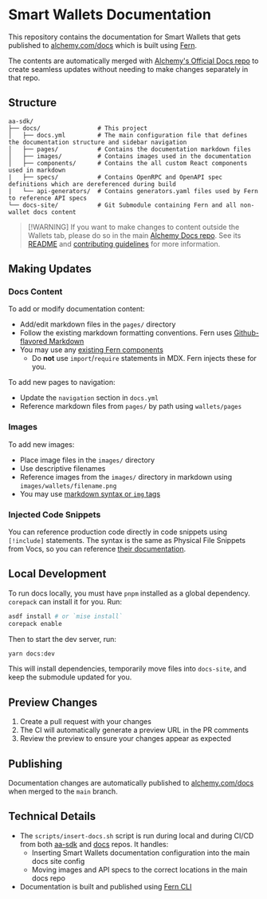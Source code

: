 # Smart Wallets Documentation

This repository contains the documentation for Smart Wallets that gets published to [alchemy.com/docs](https://alchemy.com/docs) which is built using [Fern](https://buildwithfern.com/learn/docs/getting-started/overview).

The contents are automatically merged with [Alchemy's Official Docs repo](https://github.com/alchemyplatform/docs) to create seamless updates without needing to make changes separately in that repo.

## Structure

```text
aa-sdk/
├── docs/                # This project
│   ├── docs.yml         # The main configuration file that defines the documentation structure and sidebar navigation
│   ├── pages/           # Contains the documentation markdown files
│   ├── images/          # Contains images used in the documentation
│   ├── components/      # Contains the all custom React components used in markdown
|   ├── specs/           # Contains OpenRPC and OpenAPI spec definitions which are dereferenced during build
|   └── api-generators/  # Contains generators.yaml files used by Fern to reference API specs
└── docs-site/           # Git Submodule containing Fern and all non-wallet docs content
```

> \[!WARNING]
> If you want to make changes to content outside the Wallets tab, please do so in the main [Alchemy Docs repo](https://github.com/alchemyplatform/docs). See its [README](https://github.com/alchemyplatform/docs?tab=readme-ov-file#alchemy-documentation) and [contributing guidelines](https://github.com/alchemyplatform/docs/blob/main/CONTRIBUTING.md) for more information.

## Making Updates

### Docs Content

To add or modify documentation content:

- Add/edit markdown files in the `pages/` directory
- Follow the existing markdown formatting conventions. Fern uses [Github-flavored Markdown](https://github.github.com/gfm/)
- You may use any [existing Fern components](https://buildwithfern.com/learn/docs/content/components/overview)
  - Do **not** use `import`/`require` statements in MDX. Fern injects these for you.

To add new pages to navigation:

- Update the `navigation` section in `docs.yml`
- Reference markdown files from `pages/` by path using `wallets/pages`

### Images

To add new images:

- Place image files in the `images/` directory
- Use descriptive filenames
- Reference images from the `images/` directory in markdown using `images/wallets/filename.png`
- You may use [markdown syntax or `img` tags](https://buildwithfern.com/learn/docs/content/write-markdown#images)

### Injected Code Snippets

You can reference production code directly in code snippets using `[!include]` statements. The syntax is the same as Physical File Snippets from Vocs, so you can reference [their documentation](https://vocs.dev/docs/guides/code-snippets#physical-file-snippets).

## Local Development

To run docs locally, you must have `pnpm` installed as a global dependency. `corepack` can install it for you. Run:

```bash
asdf install # or `mise install`
corepack enable
```

Then to start the dev server, run:

```bash
yarn docs:dev
```

This will install dependencies, temporarily move files into `docs-site`, and keep the submodule updated for you.

## Preview Changes

1. Create a pull request with your changes
2. The CI will automatically generate a preview URL in the PR comments
3. Review the preview to ensure your changes appear as expected

## Publishing

Documentation changes are automatically published to [alchemy.com/docs](https://alchemy.com/docs) when merged to the `main` branch.

## Technical Details

- The `scripts/insert-docs.sh` script is run during local and during CI/CD from both [aa-sdk](https://github.com/alchemyplatform/aa-sdk/) and [docs](https://github.com/alchemyplatform/docs) repos. It handles:
  - Inserting Smart Wallets documentation configuration into the main docs site config
  - Moving images and API specs to the correct locations in the main docs repo
- Documentation is built and published using [Fern CLI](https://buildwithfern.com/learn/cli-reference/overview#setting-up-docs)
